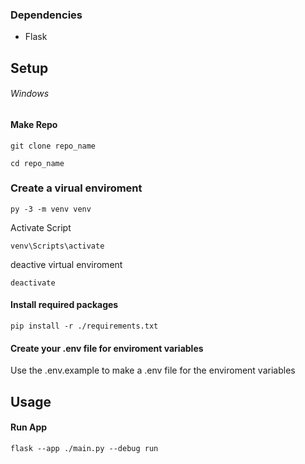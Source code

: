 ### Dependencies

- Flask

## Setup

###### Windows

#### Make Repo

```
git clone repo_name
```

```
cd repo_name
```

### Create a virual enviroment

```
py -3 -m venv venv
```

Activate Script

```
venv\Scripts\activate
```

deactive virtual enviroment

```
deactivate
```

#### Install required packages

```
pip install -r ./requirements.txt
```

#### Create your .env file for enviroment variables

Use the .env.example to make a .env file for the enviroment variables

## Usage

#### Run App

```
flask --app ./main.py --debug run
```
